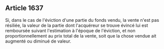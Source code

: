 Article 1637
----
Si, dans le cas de l'éviction d'une partie du fonds vendu, la vente n'est pas
résiliée, la valeur de la partie dont l'acquéreur se trouve évincé lui est
remboursée suivant l'estimation à l'époque de l'éviction, et non
proportionnellement au prix total de la vente, soit que la chose vendue ait
augmenté ou diminué de valeur.

